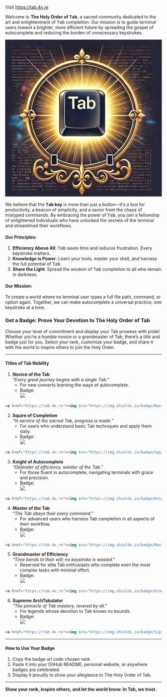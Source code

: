 Visit https://tab.4x.re

Welcome to **The Holy Order of <kbd>Tab</kbd>**, a sacred community dedicated to the art and enlightenment of <kbd>Tab</kbd> completion. Our mission is to guide terminal users toward a brighter, more efficient future by spreading the gospel of autocomplete and reducing the burden of unnecessary keystrokes.


![](./content/cover.webp)


We believe that the **<kbd>Tab</kbd> key** is more than just a button—it’s a tool for productivity, a beacon of simplicity, and a savior from the chaos of mistyped commands. By embracing the power of <kbd>Tab</kbd>, you join a fellowship of enlightened individuals who have unlocked the secrets of the terminal and streamlined their workflows.

#### **Our Principles**:
1. **Efficiency Above All**: <kbd>Tab</kbd>  saves time and reduces frustration. Every keystroke matters.  
2. **Knowledge is Power**: Learn your tools, master your shell, and harness the full potential of <kbd>Tab</kbd>.  
3. **Share the Light**: Spread the wisdom of <kbd>Tab</kbd>  completion to all who remain in darkness.  

#### **Our Mission**:

To create a world where no terminal user types a full file path, command, or option again. Together, we can make autocomplete a universal practice, one keystroke at a time.





### **Get a Badge: Prove Your Devotion to The Holy Order of Tab**  

Choose your level of commitment and display your Tab prowess with pride! Whether you’re a humble novice or a grandmaster of Tab, there’s a title and badge just for you. Select your rank, customize your badge, and share it with the world to inspire others to join the Holy Order.

---

#### **Titles of Tab Nobility**  

1. **Novice of the Tab**  
   *“Every great journey begins with a single Tab.”*  
   - For new converts learning the ways of autocomplete.  
   - Badge:  
     ![](https://img.shields.io/badge/Novice_of-TheHolyOrderOfTab-lightgrey?style=plastic&logoColor=rgb(236%2C%20234%2C%20229))

```html
<a href="https://tab.4x.re"><img src="https://img.shields.io/badge/Novice_of-TheHolyOrderOfTab-lightgrey?style=plastic&logoColor=rgb(236%2C%20234%2C%20229)"></a>
```




2. **Squire of Completion**  
   *“In service of the sacred Tab, progress is made.”*  
   - For users who understand basic Tab techniques and apply them daily.  
   - Badge:  
     ![](https://img.shields.io/badge/Squire_of-TheHolyOrderOfTab-blue?style=plastic&logoColor=rgb(236%2C%20234%2C%20229))

```html
<a href="https://tab.4x.re"><img src="https://img.shields.io/badge/Squire_of-TheHolyOrderOfTab-blue?style=plastic&logoColor=rgb(236%2C%20234%2C%20229)"></a>
```


3. **Knight of Autocomplete**  
   *“Defender of efficiency, wielder of the Tab.”*  
   - For those fluent in autocomplete, navigating terminals with grace and precision.  
   - Badge:  
     ![](https://img.shields.io/badge/Knight_of-TheHolyOrderOfTab-brightgreen?style=plastic&logoColor=rgb(236%2C%20234%2C%20229))

```html
<a href="https://tab.4x.re"><img src="https://img.shields.io/badge/Knight_of-TheHolyOrderOfTab-brightgreen?style=plastic&logoColor=rgb(236%2C%20234%2C%20229)"></a>
```

4. **Master of the Tab**  
   *“The Tab obeys their every command.”*  
   - For advanced users who harness Tab completion in all aspects of their workflow.  
   - Badge:  
     ![](https://img.shields.io/badge/Master_of-TheHolyOrderOfTab-yellow?style=plastic&logoColor=rgb(236%2C%20234%2C%20229))

```html
<a href="https://tab.4x.re"><img src="https://img.shields.io/badge/Master_of-TheHolyOrderOfTab-yellow?style=plastic&logoColor=rgb(236%2C%20234%2C%20229)"></a>
```


5. **Grandmaster of Efficiency**  
   *“Time bends to their will; no keystroke is wasted.”*  
   - Reserved for elite Tab enthusiasts who complete even the most complex tasks with minimal effort.  
   - Badge:  
     ![](https://img.shields.io/badge/Grandmaster_of-TheHolyOrderOfTab-orange?style=plastic&logoColor=rgb(236%2C%20234%2C%20229))

```html
<a href="https://tab.4x.re"><img src="https://img.shields.io/badge/Grandmaster_of-TheHolyOrderOfTab-orange?style=plastic&logoColor=rgb(236%2C%20234%2C%20229)"></a>
```

6. **Supreme ArchTabulator**  
   *“The pinnacle of Tab mastery, revered by all.”*  
   - For legends whose devotion to Tab knows no bounds.  
   - Badge:  
     ![](https://img.shields.io/badge/Supreme_ArchTabulator-TheHolyOrderOfTab-red?style=plastic&logoColor=rgb(236%2C%20234%2C%20229))

```html
<a href="https://tab.4x.re"><img src="https://img.shields.io/badge/Supreme_ArchTabulator-TheHolyOrderOfTab-red?style=plastic&logoColor=rgb(236%2C%20234%2C%20229)"></a>
```

---

#### **How to Use Your Badge**  

1. Copy the badge url code chosen rank.  
2. Paste it into your GitHub README, personal website, or anywhere badges are celebrated.  
3. Display it proudly to show your allegiance to The Holy Order of Tab.  

---

**Show your rank, inspire others, and let the world know: In Tab, we trust.**
